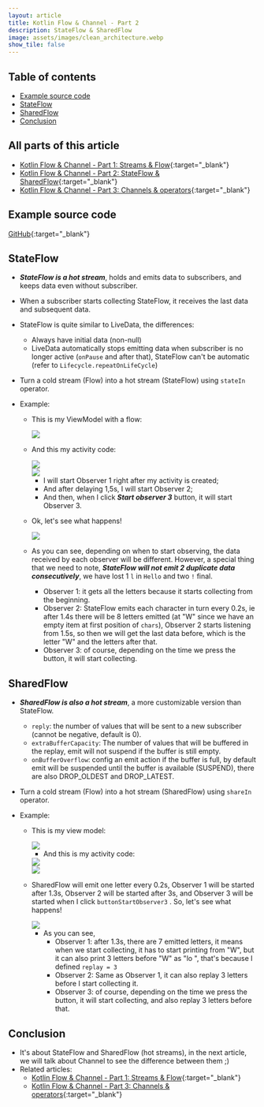 ```yaml
---
layout: article
title: Kotlin Flow & Channel - Part 2
description: StateFlow & SharedFlow
image: assets/images/clean_architecture.webp
show_tile: false
---
```

## Table of contents
- [Example source code](#example-source-code)
- [StateFlow](#stateflow)
- [SharedFlow](#sharedflow)
- [Conclusion](#conclusion)

## All parts of this article
* [Kotlin Flow & Channel - Part 1: Streams & Flow](/man-hominh/blogs/kotlin-flow-channel-part-1){:target="_blank"}
* [Kotlin Flow & Channel - Part 2: StateFlow & SharedFlow](/man-hominh/blogs/kotlin-flow-channel-part-2){:target="_blank"}
* [Kotlin Flow & Channel - Part 3: Channels & operators](/man-hominh/blogs/kotlin-flow-channel-part-3){:target="_blank"}

## Example source code
[GitHub](https://github.com/homanad/Flow-Channel){:target="_blank"}

## StateFlow

* **_StateFlow is a hot stream_**, holds and emits data to subscribers, and keeps data even without
  subscriber.
* When a subscriber starts collecting StateFlow, it receives the last data and subsequent data.
* StateFlow is quite similar to LiveData, the differences:

    * Always have initial data (non-null)
    * LiveData automatically stops emitting data when subscriber is no longer active (`onPause` and
      after that), StateFlow can't be automatic (refer to `Lifecycle.repeatOnLifeCycle`)
* Turn a cold stream (Flow) into a hot stream (StateFlow) using `stateIn` operator.
* Example:

    * This is my ViewModel with a flow:
  
      <img src="{% link assets/images/attachments/kotlin_flow_channel/state_flow_viewmodel.png %}" />
  
    * And this my activity code:

      <img src="{% link assets/images/attachments/kotlin_flow_channel/state_flow_activity1.png %}" />
      <br/>
      <img src="{% link assets/images/attachments/kotlin_flow_channel/state_flow_activity2.png %}" />

        * I will start Observer 1 right after my activity is created;
        * And after delaying 1,5s, I will start Observer 2;
        * And then, when I click **_Start observer 3_** button, it will start Observer 3.
    * Ok, let's see what happens!

      <img src="{% link assets/images/attachments/kotlin_flow_channel/state_flow.gif %}" />

    * As you can see, depending on when to start observing, the data received by each observer will
      be different. However, a special thing that we need to note, **_StateFlow will not emit 2
      duplicate data consecutively_**, we have lost 1 `l` in `Hello` and two `!` final.

        * Observer 1: it gets all the letters because it starts collecting from the beginning.
        * Observer 2: StateFlow emits each character in turn every 0.2s, ie after 1.4s there will be
          8 letters emitted (at "W" since we have an empty item at first position of `chars`),
          Observer 2 starts listening from 1.5s, so then we will get the last data before, which is
          the letter "W" and the letters after that.
        * Observer 3: of course, depending on the time we press the button, it will start
          collecting.

## SharedFlow

* **_SharedFlow is also a hot stream_**, a more customizable version than StateFlow.

    * `reply`: the number of values that will be sent to a new subscriber (cannot be negative,
      default is 0).
    * `extraBufferCapacity`: The number of values that will be buffered in the replay, emit will not
      suspend if the buffer is still empty.
    * `onBufferOverflow`: config an emit action if the buffer is full, by default emit will be
      suspended until the buffer is available (SUSPEND), there are also DROP_OLDEST and DROP_LATEST.
* Turn a cold stream (Flow) into a hot stream (SharedFlow) using `shareIn` operator.
* Example:

    * This is my view model:

      <img src="{% link assets/images/attachments/kotlin_flow_channel/shared_flow_viewmodel.png %}" />

      * And this is my activity code:

      <img src="{% link assets/images/attachments/kotlin_flow_channel/shared_flow_activity1.png %}" />
      <br/>
      <img src="{% link assets/images/attachments/kotlin_flow_channel/shared_flow_activity2.png %}" />

    * SharedFlow will emit one letter every 0.2s, Observer 1 will be started after 1.3s, Observer 2
      will be started after 3s, and Observer 3 will be started when I click `buttonStartObserver3`
      . So, let's see what happens!

      <img src="{% link assets/images/attachments/kotlin_flow_channel/shared_flow.gif %}" />

        * As you can see,
            * Observer 1: after 1.3s, there are 7 emitted letters, it means when we start
              collecting, it has to start printing from "W", but it can also print 3 letters
              before "W" as "lo ", that's because I defined `replay = 3`
            * Observer 2: Same as Observer 1, it can also replay 3 letters before I start collecting
              it.
            * Observer 3: of course, depending on the time we press the button, it will start
              collecting, and also replay 3 letters before that.

## Conclusion

* It's about StateFlow and SharedFlow (hot streams), in the next article, we will talk about
  Channel to see the difference between them ;)
* Related articles: 
  * [Kotlin Flow & Channel - Part 1: Streams & Flow](/man-hominh/blogs/kotlin-flow-channel-part-1){:target="_blank"}
  * [Kotlin Flow & Channel - Part 3: Channels & operators](/man-hominh/blogs/kotlin-flow-channel-part-3){:target="_blank"}